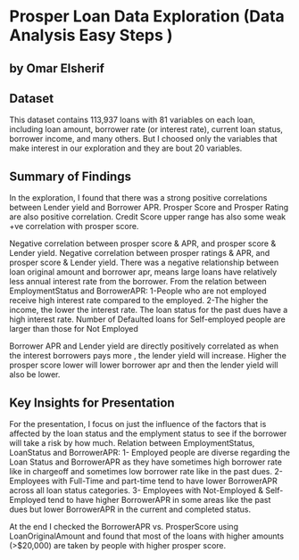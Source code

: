 # Prosper Loan Data Exploration (Data Analysis Easy Steps )
## by Omar Elsherif


## Dataset

This dataset contains 113,937 loans with 81 variables on each loan, including loan amount, borrower rate (or interest rate), current loan status, borrower income, and many others. But I choosed only the variables that make interest in our exploration and they are bout 20 variables.


## Summary of Findings

In the exploration, I found that there was a strong positive correlations between Lender yield and Borrower APR. Prosper Score and Prosper Rating are also positive correlation. Credit Score upper range has also some weak +ve correlation with prosper score.

Negative correlation between prosper score & APR, and prosper score & Lender yield. Negative correlation between prosper ratings & APR, and prosper score & Lender yield.
There was a negative relationship between loan original amount and borrower apr, means large loans have relatively less annual interest rate from the borrower. From the relation between EmploymentStatus and BorrowerAPR: 
1-People who are not employed receive high interest rate compared to the employed. 2-The higher the income, the lower the interest rate.
The loan status for the past dues have a high interest rate.
Number of Defaulted loans for Self-employed people are larger than those for Not Employed

Borrower APR and Lender yield are directly positively correlated as when the interest borrowers pays more , the lender yield will increase. Higher the prosper score lower will lower borrower apr and then the lender yield will also be lower.

## Key Insights for Presentation

For the presentation, I focus on just the influence of the factors that is affected by the loan status and the emplyment status to see if the borrower will take a risk by how much.
Relation between EmploymentStatus, LoanStatus and BorrowerAPR:
1- Employed people are diverse regarding the Loan Status and BorrowerAPR as they have sometimes high borrower rate like in chargeoff and sometimes low borrower rate like in the past dues.
2- Employees with Full-Time and part-time tend to have lower BorrowerAPR across all loan status categories.
3- Employees with Not-Employed & Self-Employed tend to have higher BorrowerAPR in some areas like the past dues but lower BorrowerAPR in the current and completed status.

At the end I checked the BorrowerAPR vs. ProsperScore using LoanOriginalAmount and found that most of the loans with higher amounts (>$20,000) are taken by people with higher prosper score.

